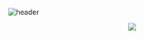 ![header](https://capsule-render.vercel.app/api?type=venom&color=gradient&customColorList=18&height=200&section=header&text=treasure-sky&fontSize=70&stroke=9947ff&fontColor=000000&strokeWidth=1)
<div align="center">
  <img align="center" src="http://mazassumnida.wtf/api/v2/generate_badge?boj=jino818"/>
</div>



